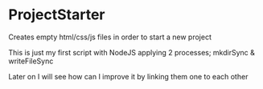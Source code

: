 # ProjectStarter
Creates empty html/css/js files in order to start a new project

This is just my first script with NodeJS applying 2 processes; mkdirSync & writeFileSync

Later on I will see how can I improve it by linking them one to each other
